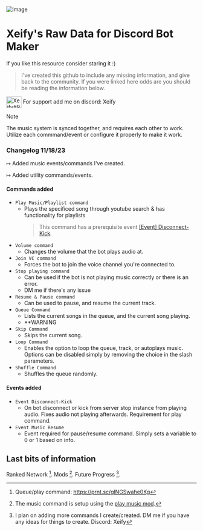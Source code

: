 ![image](https://github.com/Xeify0/dbm-rawdata/assets/29692306/dbdfd182-c75d-49b3-b601-965974565449)
# Xeify's Raw Data for Discord Bot Maker
If you like this resource consider staring it :)
> I've created this github to include any missing information, and give back to the community.
> If you were linked here odds are you should be reading the information below.

<p align="left">
<img align="center" src="https://raw.githubusercontent.com/rahuldkjain/github-profile-readme-generator/master/src/images/icons/Social/discord.svg" alt="Xeify#9155" height="30" width="40" /></a> For support add me on discord: Xeify
</p>


> [!NOTE]
> The music system is synced together, and requires each other to work. Utilize each commmand/event or configure it properly to make it work.

### Changelog 11/18/23

↦ Added music events/commands I've created. 

↦ Added utility commands/events.

#### **Commands added**
- `Play Music/Playlist command`
  - Plays the specificed song through youtube search & has functionality for playlists
     > This command has a prerequisite event [[Event] Disconnect-Kick](https://github.com/Xeify0/dbm-rawdata/blob/main/Music%20System%20v1/Events/%5BEvent%5D%20Disconnect-Kick.txt).
<!-- Commands below this are not exactly required. Besides pause&resume. -->
- `Volume command`
  - Changes the volume that the bot plays audio at.
- `Join VC command`
  - Forces the bot to join the voice channel you're connected to.
- `Stop playing command`
  - Can be used if the bot is not playing music correctly or there is an error.
  - DM me if there's any issue
- `Resume & Pause command`
   - Can be used to pause, and resume the current track.
- `Queue Command`
  - Lists the current songs in the queue, and the current song playing.
  - **WARNING
- `Skip Command`
  - Skips the current song.
- `Loop Command`
  - Enables the option to loop the queue, track, or autoplays music. Options can be disabled simply by removing the choice in the slash parameters.
- `Shuffle Command`
  - Shuffles the queue randomly.
 #### **Events added**
 
 - `Event Disconnect-Kick`
   - On bot disconnect or kick from server stop instance from playing audio. Fixes audio not playing afterwards. Requirement for play command.
 - `Event Music Resume`
   - Event required for pause/resume command. Simply sets a variable to 0 or 1 based on info.

## Last bits of information
Ranked Network [^1].
Mods [^2].
Future Progress [^3].
[^1]: Queue/play command: https://prnt.sc/glNGSwahe0Kg
[^2]: The music command is setup using the [play music mod](https://github.com/dbm-network/mods).
[^3]: I plan on adding more commands I create/created. DM me if you have any ideas for things to create. Discord: Xeify 
